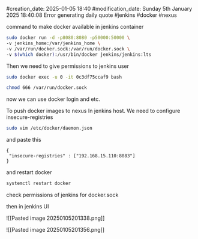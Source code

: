 #creation_date:  2025-01-05 18:40
#modification_date: Sunday 5th January 2025 18:40:08
Error generating daily quote
#jenkins #docker #nexus

command to make docker available in jenkins container
```bash
sudo docker run -d -p8080:8080 -p50000:50000 \
-v jenkins_home:/var/jenkins_home \
-v /var/run/docker.sock:/var/run/docker.sock \
-v $(which docker):/usr/bin/docker jenkins/jenkins:lts
```
Then we need to give permissions to jenkins user
```bash
sudo docker exec -u 0 -it 0c3df75ccaf9 bash

chmod 666 /var/run/docker.sock
```
now we can use docker login and etc.

To push docker images to nexus
In jenkins host. We need to configure insecure-registries
```bash
sudo vim /etc/docker/daemon.json
```
and paste this
```vim
{
 "insecure-registries" : ["192.168.15.110:8083"]
}
```

and restart docker

```bash
systemctl restart docker
```

check permissions of jenkins for docker.sock

then in jenkins UI

![[Pasted image 20250105201338.png]]

![[Pasted image 20250105201356.png]]